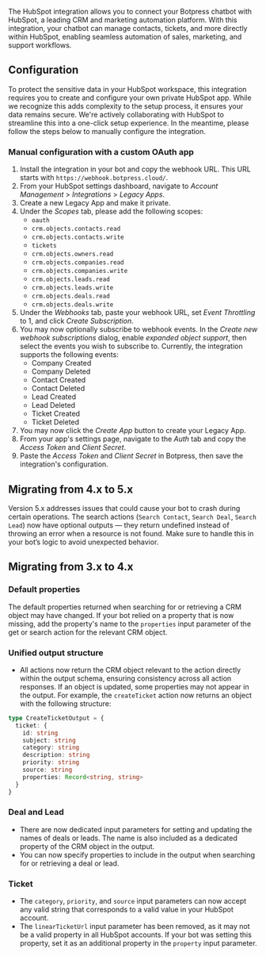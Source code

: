 The HubSpot integration allows you to connect your Botpress chatbot with HubSpot, a leading CRM and marketing automation platform. With this integration, your chatbot can manage contacts, tickets, and more directly within HubSpot, enabling seamless automation of sales, marketing, and support workflows.

## Configuration

To protect the sensitive data in your HubSpot workspace, this integration requires you to create and configure your own private HubSpot app. While we recognize this adds complexity to the setup process, it ensures your data remains secure. We're actively collaborating with HubSpot to streamline this into a one-click setup experience. In the meantime, please follow the steps below to manually configure the integration.

### Manual configuration with a custom OAuth app

1. Install the integration in your bot and copy the webhook URL. This URL starts with `https://webhook.botpress.cloud/`.
2. From your HubSpot settings dashboard, navigate to _Account Management_ &gt; _Integrations_ &gt; _Legacy Apps_.
3. Create a new Legacy App and make it private.
4. Under the _Scopes_ tab, please add the following scopes:
   - `oauth`
   - `crm.objects.contacts.read`
   - `crm.objects.contacts.write`
   - `tickets`
   - `crm.objects.owners.read`
   - `crm.objects.companies.read`
   - `crm.objects.companies.write`
   - `crm.objects.leads.read`
   - `crm.objects.leads.write`
   - `crm.objects.deals.read`
   - `crm.objects.deals.write`
5. Under the _Webhooks_ tab, paste your webhook URL, set _Event Throttling_ to 1, and click _Create Subscription_.
6. You may now optionally subscribe to webhook events. In the _Create new webhook subscriptions_ dialog, enable _expanded object support_, then select the events you wish to subscribe to. Currently, the integration supports the following events:
   - Company Created
   - Company Deleted
   - Contact Created
   - Contact Deleted
   - Lead Created
   - Lead Deleted
   - Ticket Created
   - Ticket Deleted
7. You may now click the _Create App_ button to create your Legacy App.
8. From your app's settings page, navigate to the _Auth_ tab and copy the _Access Token_ and _Client Secret_.
9. Paste the _Access Token_ and _Client Secret_ in Botpress, then save the integration's configuration.

## Migrating from 4.x to 5.x

Version 5.x addresses issues that could cause your bot to crash during certain operations. The search actions (`Search Contact`, `Search Deal`, `Search Lead`) now have optional outputs — they return undefined instead of throwing an error when a resource is not found. Make sure to handle this in your bot’s logic to avoid unexpected behavior.

## Migrating from 3.x to 4.x

### Default properties

The default properties returned when searching for or retrieving a CRM object may have changed. If your bot relied on a property that is now missing, add the property's name to the `properties` input parameter of the get or search action for the relevant CRM object.

### Unified output structure

- All actions now return the CRM object relevant to the action directly within the output schema, ensuring consistency across all action responses. If an object is updated, some properties may not appear in the output. For example, the `createTicket` action now returns an object with the following structure:

```ts
type CreateTicketOutput = {
  ticket: {
    id: string
    subject: string
    category: string
    description: string
    priority: string
    source: string
    properties: Record<string, string>
  }
}
```

### Deal and Lead

- There are now dedicated input parameters for setting and updating the names of deals or leads. The name is also included as a dedicated property of the CRM object in the output.
- You can now specify properties to include in the output when searching for or retrieving a deal or lead.

### Ticket

- The `category`, `priority`, and `source` input parameters can now accept any valid string that corresponds to a valid value in your HubSpot account.
- The `linearTicketUrl` input parameter has been removed, as it may not be a valid property in all HubSpot accounts. If your bot was setting this property, set it as an additional property in the `property` input parameter.
